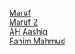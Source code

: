 [Maruf](https://github.com/mdmarufsarker/)
<br>
[Maruf 2](https://github.com/coderMaruf/)
<br>
[AH Aashiq](https://github.com/AH-Aashiq/)
<br>
[Fahim Mahmud](https://github.com/fahimbug)
<br>
[]()
<br>
[]()
<br>
[]()
<br>
[]()
<br>
[]()
<br>
